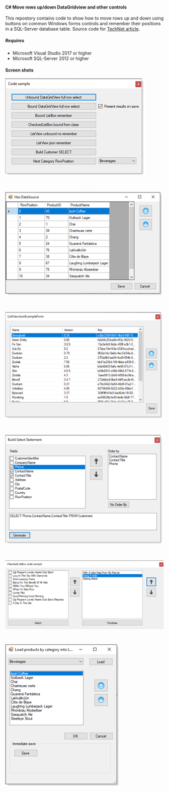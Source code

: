 #### C# Move rows up/down DataGridview and other controls
This repostory contains code to show how to move rows up and down using buttons on common Windows forms controls and remember their positions in a SQL-Server database table.
Source code for [TechNet article](https://social.technet.microsoft.com/wiki/contents/articles/51662.c-datagridview-listbox-checklistbox-listview-move-items-updown.aspx). 

##### Requires
- Microsoft Visual Studio 2017 or higher
- Microsoft SQL-Server 2012 or higher

#### Screen shots

![img](assets/figure1.png)

</br>

![img](assets/figure2.png)

</br>

![img](assets/figure3.png)

</br>

![img](assets/figure4.png)

</br>

![img](assets/figure5.png)

</br>

![img](assets/figure6.png)